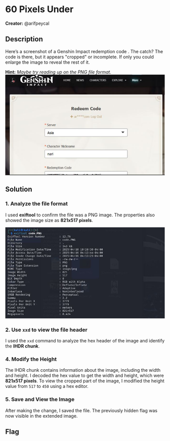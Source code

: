 # 60 Pixels Under

**Creator:** @arifpeycal

## Description
Here’s a screenshot of a Genshin Impact redemption code . The catch? The code is there, but it appears "cropped" or incomplete. If only you could enlarge the image to reveal the rest of it.

**Hint:** *Maybe try reading up on the PNG file format.*
![codeeeee](https://github.com/candypopZZ/ctf-writeup/blob/forensics/codeeeee.JPG?raw=true)

## Solution

### 1. Analyze the file format
I used **exiftool** to confirm the file was a PNG image.
The properties also showed the image size as **821x517 pixels**.

![info.JPG](https://github.com/candypopZZ/ctf-writeup/blob/forensics/info.JPG?raw=true)

### 2. Use `xxd` to view the file header
I used the `xxd` command to analyze the hex header of the image and identify the **IHDR chunk**.


### 4. Modify the Height
The IHDR chunk contains information about the image, including the width and height. I decoded the hex value to get the width and height, which were **821x517 pixels**. To view the cropped part of the image, I modified the height value from `517` to `450` using a hex editor.

### 5. Save and View the Image
After making the change, I saved the file. The previously hidden flag was now visible in the extended image.

## Flag
